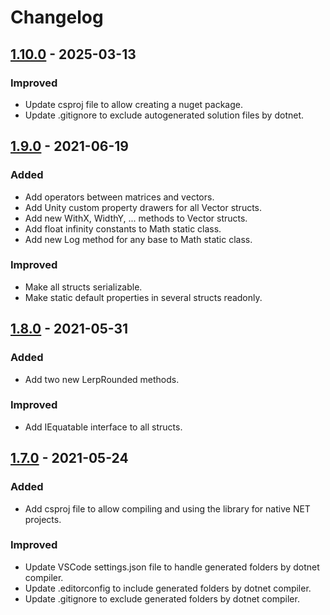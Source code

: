 
# Changelog

## [1.10.0] - 2025-03-13

### Improved

- Update csproj file to allow creating a nuget package.
- Update .gitignore to exclude autogenerated solution files by dotnet.

## [1.9.0] - 2021-06-19

### Added

- Add operators between matrices and vectors.
- Add Unity custom property drawers for all Vector structs.
- Add new WithX, WidthY, ... methods to Vector structs.
- Add float infinity constants to Math static class.
- Add new Log method for any base to Math static class.

### Improved

- Make all structs serializable.
- Make static default properties in several structs readonly.

## [1.8.0] - 2021-05-31

### Added

- Add two new LerpRounded methods.

### Improved

- Add IEquatable interface to all structs.

## [1.7.0] - 2021-05-24

### Added

- Add csproj file to allow compiling and using the library for native NET projects.

### Improved

- Update VSCode settings.json file to handle generated folders by dotnet compiler.
- Update .editorconfig to include generated folders by dotnet compiler.
- Update .gitignore to exclude generated folders by dotnet compiler.

[1.10.0]: https://github.com/JuDelCo/CoreMath/compare/v1.9.0...v1.10.0
[1.9.0]: https://github.com/JuDelCo/CoreMath/compare/v1.8.0...v1.9.0
[1.8.0]: https://github.com/JuDelCo/CoreMath/compare/v1.7.0...v1.8.0
[1.7.0]: https://github.com/JuDelCo/CoreMath/compare/v1.6.0...v1.7.0
